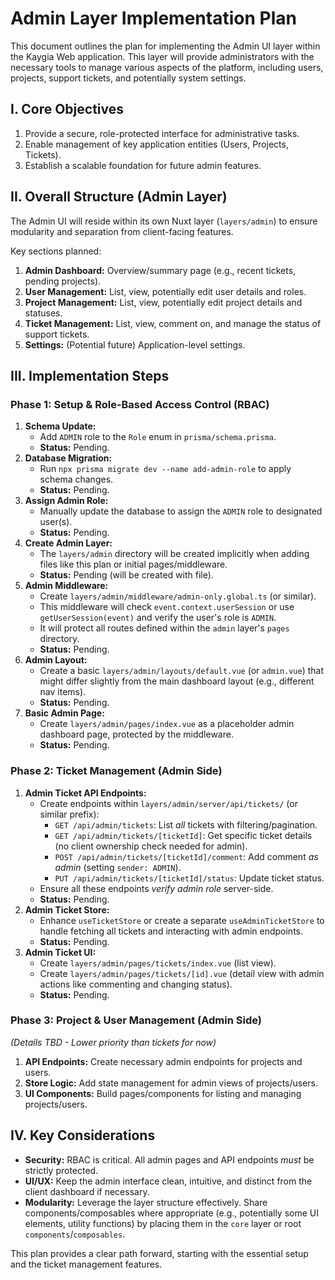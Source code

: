 # Admin Layer Implementation Plan

This document outlines the plan for implementing the Admin UI layer within the Kaygia Web application. This layer will provide administrators with the necessary tools to manage various aspects of the platform, including users, projects, support tickets, and potentially system settings.

## I. Core Objectives

1.  Provide a secure, role-protected interface for administrative tasks.
2.  Enable management of key application entities (Users, Projects, Tickets).
3.  Establish a scalable foundation for future admin features.

## II. Overall Structure (Admin Layer)

The Admin UI will reside within its own Nuxt layer (`layers/admin`) to ensure modularity and separation from client-facing features.

Key sections planned:

1.  **Admin Dashboard:** Overview/summary page (e.g., recent tickets, pending projects).
2.  **User Management:** List, view, potentially edit user details and roles.
3.  **Project Management:** List, view, potentially edit project details and statuses.
4.  **Ticket Management:** List, view, comment on, and manage the status of support tickets.
5.  **Settings:** (Potential future) Application-level settings.

## III. Implementation Steps

### Phase 1: Setup & Role-Based Access Control (RBAC)

1.  **Schema Update:**
    - Add `ADMIN` role to the `Role` enum in `prisma/schema.prisma`.
    - **Status:** Pending.
2.  **Database Migration:**
    - Run `npx prisma migrate dev --name add-admin-role` to apply schema changes.
    - **Status:** Pending.
3.  **Assign Admin Role:**
    - Manually update the database to assign the `ADMIN` role to designated user(s).
    - **Status:** Pending.
4.  **Create Admin Layer:**
    - The `layers/admin` directory will be created implicitly when adding files like this plan or initial pages/middleware.
    - **Status:** Pending (will be created with file).
5.  **Admin Middleware:**
    - Create `layers/admin/middleware/admin-only.global.ts` (or similar).
    - This middleware will check `event.context.userSession` or use `getUserSession(event)` and verify the user's role is `ADMIN`.
    - It will protect all routes defined within the `admin` layer's `pages` directory.
    - **Status:** Pending.
6.  **Admin Layout:**
    - Create a basic `layers/admin/layouts/default.vue` (or `admin.vue`) that might differ slightly from the main dashboard layout (e.g., different nav items).
    - **Status:** Pending.
7.  **Basic Admin Page:**
    - Create `layers/admin/pages/index.vue` as a placeholder admin dashboard page, protected by the middleware.
    - **Status:** Pending.

### Phase 2: Ticket Management (Admin Side)

1.  **Admin Ticket API Endpoints:**
    - Create endpoints within `layers/admin/server/api/tickets/` (or similar prefix):
      - `GET /api/admin/tickets`: List _all_ tickets with filtering/pagination.
      - `GET /api/admin/tickets/[ticketId]`: Get specific ticket details (no client ownership check needed for admin).
      - `POST /api/admin/tickets/[ticketId]/comment`: Add comment _as admin_ (setting `sender: ADMIN`).
      - `PUT /api/admin/tickets/[ticketId]/status`: Update ticket status.
    - Ensure all these endpoints _verify admin role_ server-side.
    - **Status:** Pending.
2.  **Admin Ticket Store:**
    - Enhance `useTicketStore` or create a separate `useAdminTicketStore` to handle fetching all tickets and interacting with admin endpoints.
    - **Status:** Pending.
3.  **Admin Ticket UI:**
    - Create `layers/admin/pages/tickets/index.vue` (list view).
    - Create `layers/admin/pages/tickets/[id].vue` (detail view with admin actions like commenting and changing status).
    - **Status:** Pending.

### Phase 3: Project & User Management (Admin Side)

_(Details TBD - Lower priority than tickets for now)_

1.  **API Endpoints:** Create necessary admin endpoints for projects and users.
2.  **Store Logic:** Add state management for admin views of projects/users.
3.  **UI Components:** Build pages/components for listing and managing projects/users.

## IV. Key Considerations

- **Security:** RBAC is critical. All admin pages and API endpoints _must_ be strictly protected.
- **UI/UX:** Keep the admin interface clean, intuitive, and distinct from the client dashboard if necessary.
- **Modularity:** Leverage the layer structure effectively. Share components/composables where appropriate (e.g., potentially some UI elements, utility functions) by placing them in the `core` layer or root `components`/`composables`.

This plan provides a clear path forward, starting with the essential setup and the ticket management features.
